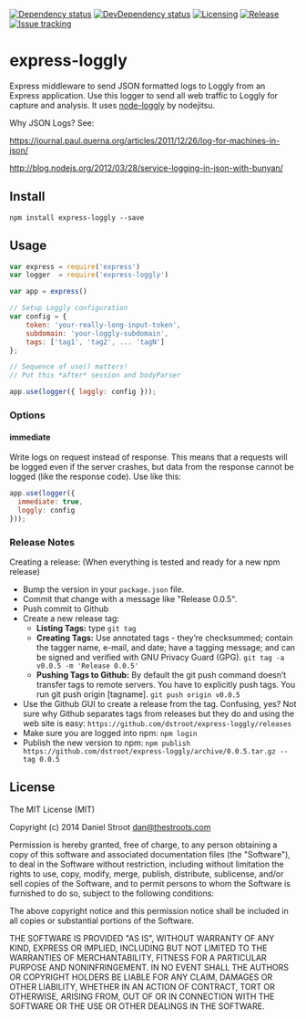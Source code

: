 [![Dependency status][dependency-badge]][dependency-url]
[![DevDependency status][dev-dep-badge]][dev-dep-url]
[![Licensing][license-badge]][license-url]
[![Release][release-badge]][release-url]
[![Issue tracking][issues-badge]][issues-url]

[dependency-badge]: http://img.shields.io/david/dstroot/express-loggly.svg?style=flat
[dependency-url]: https://david-dm.org/dstroot/express-loggly

[dev-dep-badge]: http://img.shields.io/david/dev/dstroot/express-loggly.svg?style=flat
[dev-dep-url]: https://david-dm.org/dstroot/express-loggly#info=devDependencies

[license-badge]: http://img.shields.io/badge/license-MIT-blue.svg?style=flat
[license-url]: #license

[release-badge]: http://img.shields.io/github/release/dstroot/express-loggly.svg?style=flat
[release-url]: https://github.com/dstroot/express-loggly/releases

[issues-badge]: http://img.shields.io/github/issues/dstroot/express-loggly.svg?style=flat
[issues-url]: https://github.com/dstroot/express-loggly/issues

express-loggly
===================

Express middleware to send JSON formatted logs to Loggly from an Express application.  Use this logger to send all web traffic to Loggly for capture and analysis.  It uses [node-loggly](https://github.com/nodejitsu/node-loggly) by nodejitsu.

Why JSON Logs? See:

https://journal.paul.querna.org/articles/2011/12/26/log-for-machines-in-json/

http://blog.nodejs.org/2012/03/28/service-logging-in-json-with-bunyan/

## Install

```
npm install express-loggly --save
```

## Usage

```js
var express = require('express')
var logger  = require('express-loggly')

var app = express()

// Setup Loggly configuration
var config = {
    token: 'your-really-long-input-token',
    subdomain: 'your-loggly-subdomain',
    tags: ['tag1', 'tag2', ... 'tagN'] 
};

// Sequence of use() matters!
// Put this *after* session and bodyParser

app.use(logger({ loggly: config }));
```

### Options

#### immediate

Write logs on request instead of response. This means that a requests will be logged even if the server crashes, but data from the response cannot be logged (like the response code).  Use like this:

```js
app.use(logger({
  immediate: true,
  loggly: config
}));
```

### Release Notes

Creating a release: (When everything is tested and ready for a new npm release)

* Bump the version in your `package.json` file.
* Commit that change with a message like "Release 0.0.5".
* Push commit to Github
* Create a new release tag:
  * **Listing Tags:** type `git tag`
  * **Creating Tags:** Use annotated tags - they’re checksummed; contain the tagger name, e-mail, and date; have a tagging message; and can be signed and verified with GNU Privacy Guard (GPG). `git tag -a v0.0.5 -m 'Release 0.0.5'`
  * **Pushing Tags to Github:** By default the git push command doesn’t transfer tags to remote servers. You have to explicitly push tags. You run git push origin [tagname].  `git push origin v0.0.5`
* Use the Github GUI to create a release from the tag.  Confusing, yes? Not sure why Github separates tags from releases but they do and using the web site is easy: `https://github.com/dstroot/express-loggly/releases`
* Make sure you are logged into npm: `npm login`
* Publish the new version to npm: `npm publish https://github.com/dstroot/express-loggly/archive/0.0.5.tar.gz --tag 0.0.5`

## License

The MIT License (MIT)

Copyright (c) 2014 Daniel Stroot dan@thestroots.com

Permission is hereby granted, free of charge, to any person obtaining a copy of this software and associated documentation files (the "Software"), to deal in the Software without restriction, including without limitation the rights to use, copy, modify, merge, publish, distribute, sublicense, and/or sell copies of the Software, and to permit persons to whom the Software is furnished to do so, subject to the following conditions:

The above copyright notice and this permission notice shall be included in all copies or substantial portions of the Software.

THE SOFTWARE IS PROVIDED "AS IS", WITHOUT WARRANTY OF ANY KIND, EXPRESS OR IMPLIED, INCLUDING BUT NOT LIMITED TO THE WARRANTIES OF MERCHANTABILITY, FITNESS FOR A PARTICULAR PURPOSE AND NONINFRINGEMENT. IN NO EVENT SHALL THE AUTHORS OR COPYRIGHT HOLDERS BE LIABLE FOR ANY CLAIM, DAMAGES OR OTHER LIABILITY, WHETHER IN AN ACTION OF CONTRACT, TORT OR OTHERWISE, ARISING FROM, OUT OF OR IN CONNECTION WITH THE SOFTWARE OR THE USE OR OTHER DEALINGS IN THE SOFTWARE.




    
    




